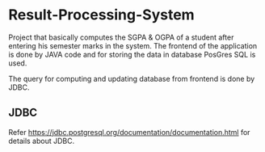 # Result-Processing-System
Project that basically computes the SGPA &amp; OGPA of a student after entering his semester marks in the system. The frontend of the  application is done by JAVA code and for storing the data in database PosGres SQL is used. 

The query for computing and updating database from frontend is done by JDBC. 



## **JDBC**
Refer https://jdbc.postgresql.org/documentation/documentation.html for details about JDBC.


